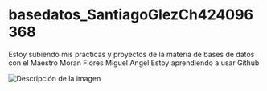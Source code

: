 # basedatos_SantiagoGlezCh424096368

Estoy subiendo mis practicas y proyectos de la materia de bases de datos con el Maestro Moran Flores Miguel Angel 
Estoy aprendiendo a usar Github 


![Descripción de la imagen](data:image/jpeg;base64,/9j/4AAQSkZJRgABAQAAAQABAAD/2wCEAAkGBxMSEhUTEhMWFRUXGBcYGBgVGB0ZGBcbFxcYFhYdFx0dHygiHRolHhcfITEhJSktLi4uFx8zODMsNygtLisBCgoKDg0OGxAQGy0mICUtLS0tLS8tLS8tLS0tLy0tLS0tLS01LS0tLS0tLy0tLS0tLS0rLS0tLS0tLS0tLS0tLf/AABEIALoBDwMBIgACEQEDEQH/xAAbAAABBQEBAAAAAAAAAAAAAAAFAQIDBAYAB//EAE8QAAIBAgQDBQQGBgUHDAMAAAECEQMhAAQSMQUiQQYTMlFhI3GBkRQzQlJyoVNigrGywRUkkqLRBxY0g9Lh8BclNUNUY3OTs8LT8URF4//EABkBAAMBAQEAAAAAAAAAAAAAAAECAwAEBf/EADMRAAIBAgIGCQMFAQEAAAAAAAABAgMRITEEEkFRkfATFDJhcYGhscEiUtEVM0KS8QVi/9QBDwGA/9k=)
